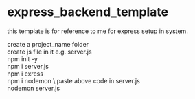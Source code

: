 # express_backend_template
this template is for reference  to me for express setup in system.      
 
 
<!--  follow the below steps -->
create a project_name folder \
create js file in it e.g. server.js \
npm init -y \
npm i server.js \
npm i exress \
npm i nodemon \ 
paste above code in server.js \
nodemon server.js 
